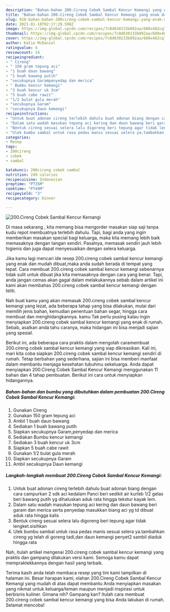```yaml
---
description: "Bahan-bahan 200.Cireng Cobek Sambal Kencur Kemangi yang enak dan Mudah Dibuat"
title: "Bahan-bahan 200.Cireng Cobek Sambal Kencur Kemangi yang enak dan Mudah Dibuat"
slug: 910-bahan-bahan-200cireng-cobek-sambal-kencur-kemangi-yang-enak-dan-mudah-dibuat
date: 2021-01-10T02:17:29.598Z
image: https://img-global.cpcdn.com/recipes/7c8d630133b892aa/680x482cq70/200cireng-cobek-sambal-kencur-kemangi-foto-resep-utama.jpg
thumbnail: https://img-global.cpcdn.com/recipes/7c8d630133b892aa/680x482cq70/200cireng-cobek-sambal-kencur-kemangi-foto-resep-utama.jpg
cover: https://img-global.cpcdn.com/recipes/7c8d630133b892aa/680x482cq70/200cireng-cobek-sambal-kencur-kemangi-foto-resep-utama.jpg
author: Katie McDaniel
ratingvalue: 4
reviewcount: 14
recipeingredient:
- " Cireng"
- " 150 gram tepung aci"
- "1 buah daun bawang"
- "1 buah bawang putih"
- "secukupnya Garampenyedap dan merica"
- " Bumbu kencur kemangi"
- "3 buah kencur uk 3cm"
- "5 buah cabe rawit"
- "1/2 bulat gula merah"
- "secukupnya Garam"
- "secukupnya Daun kemangi"
recipeinstructions:
- "Untuk buat adonan cireng terlebih dahulu buat adonan biang dengan cara campurkan 2 sdk aci kedalam Panci beri sedikit air kurleb 1/2 gelas beri bawang putih yg dihaluskan aduk rata hingga tekstur kayak lem."
- "Dalam satu wadah masukan tepung aci kering dan daun bawang beri garam dan merica serta penyedap masukkan biang aci yg td dibuat aduk rata hingga kalis"
- "Bentuk cireng sesuai selera lalu digoreng beri tepung agar tidak lengket.sisihkan"
- "Ulek bumbu sambal untuk rasa pedas manis sesuai selera ya.tambahkan cireng yg telah di goreng tadi,dan daun kemangi penyet2 sambil diaduk hingga rata"
categories:
- Resep
tags:
- 200cireng
- cobek
- sambal

katakunci: 200cireng cobek sambal 
nutrition: 249 calories
recipecuisine: Indonesian
preptime: "PT35M"
cooktime: "PT49M"
recipeyield: "3"
recipecategory: Dinner

---
```



![200.Cireng Cobek Sambal Kencur Kemangi](https://img-global.cpcdn.com/recipes/7c8d630133b892aa/680x482cq70/200cireng-cobek-sambal-kencur-kemangi-foto-resep-utama.jpg)

Di masa  sekarang , kita memang bisa mengorder masakan siap saji tanpa kudu repot membuatnya terlebih dahulu. Tapi, bagi anda yang ingin memberikan masakan special bagi keluarga, maka kita memang lebih baik memasaknya dengan tangan sendiri. Pasalnya, memasak sendiri jauh lebih higienis dan juga dapat menyesuaikan dengan selera keluarga.

Jika kamu lagi mencari ide resep 200.cireng cobek sambal kencur kemangi yang enak dan mudah dibuat,maka anda sudah berada di tempat yang tepat. Cara membuat 200.cireng cobek sambal kencur kemangi  sebenarnya tidak sulit untuk dibuat jika kita memasaknya dengan cara yang benar. Tapi, anda jangan cemas akan gagal dalam melakukannya 
sebab dalam artikel ini kami akan membahas 200.cireng cobek sambal kencur kemangi dengan teliti.  



Nah buat kamu yang akan memasak 200.cireng cobek sambal kencur kemangi yang lezat, ada beberapa tahap yang bisa dilakukan, mulai dari memilih jenis bahan, kemudian penentuan bahan segar, hingga cara membuat dan menghidangkannya. kamu Tak perlu pusing kalau ingin menyiapkan 200.cireng cobek sambal kencur kemangi yang enak di rumah. Sebab, asalkan anda  tahu caranya, maka hidangan ini bisa menjadi sajian yang spesial.

Berikut ini, ada beberapa cara praktis  dalam mengolah caramembuat 200.cireng cobek sambal kencur kemangi yang siap dikreasikan. Kali ini, mari kita coba siapkan 200.cireng cobek sambal kencur kemangi sendiri di rumah. Tetap berbahan yang sederhana, sajian ini bisa memberi manfaat dalam membantu menjaga kesehatan tubuhmu sekeluarga. Anda dapat menyiapkan 200.Cireng Cobek Sambal Kencur Kemangi menggunakan 11 bahan dan 4 tahap pembuatan. Berikut ini cara untuk menyiapkan hidangannya.

<!--inarticleads1-->

##### Bahan-bahan dan bumbu yang dibutuhkan dalam pembuatan 200.Cireng Cobek Sambal Kencur Kemangi:

1. Gunakan  Cireng
1. Gunakan  150 gram tepung aci
1. Ambil 1 buah daun bawang
1. Sediakan 1 buah bawang putih
1. Siapkan secukupnya Garam,penyedap dan merica
1. Sediakan  Bumbu kencur kemangi
1. Sediakan 3 buah kencur uk 3cm
1. Siapkan 5 buah cabe rawit
1. Gunakan 1/2 bulat gula merah
1. Siapkan secukupnya Garam
1. Ambil secukupnya Daun kemangi




<!--inarticleads2-->

##### Langkah-langkah membuat 200.Cireng Cobek Sambal Kencur Kemangi:

1. Untuk buat adonan cireng terlebih dahulu buat adonan biang dengan cara campurkan 2 sdk aci kedalam Panci beri sedikit air kurleb 1/2 gelas beri bawang putih yg dihaluskan aduk rata hingga tekstur kayak lem.
1. Dalam satu wadah masukan tepung aci kering dan daun bawang beri garam dan merica serta penyedap masukkan biang aci yg td dibuat aduk rata hingga kalis
1. Bentuk cireng sesuai selera lalu digoreng beri tepung agar tidak lengket.sisihkan
1. Ulek bumbu sambal untuk rasa pedas manis sesuai selera ya.tambahkan cireng yg telah di goreng tadi,dan daun kemangi penyet2 sambil diaduk hingga rata




Nah, itulah artikel mengenai  200.cireng cobek sambal kencur kemangi  yang praktis dan gampang dilakukan versi kami. Semoga kamu dapat mempraktekkannya dengan hasil yang terbaik. 

Terima kasih anda telah membaca resep yang tim kami tampilkan di halaman ini. Besar harapan kami, olahan  200.Cireng Cobek Sambal Kencur Kemangi yang mudah di atas dapat membantu Anda menyiapkan masakan yang nikmat untuk keluarga/teman maupun menjadi inspirasi untuk berbisnis kuliner. Gimana nih? Gampang kan? Itulah cara membuat 200.cireng cobek sambal kencur kemangi yang bisa Anda lakukan di rumah. Selamat mencoba!

